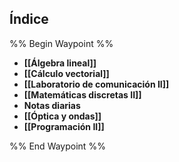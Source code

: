 ## Índice

%% Begin Waypoint %%
- **[[Álgebra lineal]]**
- **[[Cálculo vectorial]]**
- **[[Laboratorio de comunicación II]]**
- **[[Matemáticas discretas II]]**
- **Notas diarias**
- **[[Óptica y ondas]]**
- **[[Programación II]]**

%% End Waypoint %%
